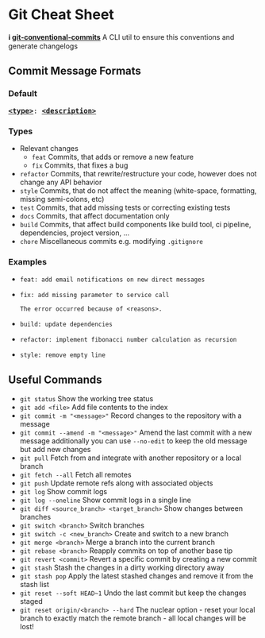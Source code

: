 # Git Cheat Sheet

**ℹ️ [git-conventional-commits](https://github.com/qoomon/git-conventional-commits)** A CLI util to ensure this conventions and generate changelogs

## Commit Message Formats

### Default

<pre>
<b><a href="#types">&lt;type&gt;</a></b></font>: <b><a href="#description">&lt;description&gt;</a></b>
</pre>

### Types

- Relevant changes
  - `feat` Commits, that adds or remove a new feature
  - `fix` Commits, that fixes a bug
- `refactor` Commits, that rewrite/restructure your code, however does not change any API behavior
- `style` Commits, that do not affect the meaning (white-space, formatting, missing semi-colons, etc)
- `test` Commits, that add missing tests or correcting existing tests
- `docs` Commits, that affect documentation only
- `build` Commits, that affect build components like build tool, ci pipeline, dependencies, project version, ...
- `chore` Miscellaneous commits e.g. modifying `.gitignore`

### Examples

- ```text
  feat: add email notifications on new direct messages
  ```
- ```text
  fix: add missing parameter to service call

  The error occurred because of <reasons>.
  ```
- ```text
  build: update dependencies
  ```
- ```text
  refactor: implement fibonacci number calculation as recursion
  ```
- ```text
  style: remove empty line
  ```

## Useful Commands

- `git status` Show the working tree status
- `git add <file>` Add file contents to the index
- `git commit -m "<message>"` Record changes to the repository with a message
- `git commit --amend -m "<message>"` Amend the last commit with a new message additionally you can use `--no-edit` to keep the old message but add new changes
- `git pull` Fetch from and integrate with another repository or a local branch
- `git fetch --all` Fetch all remotes
- `git push` Update remote refs along with associated objects
- `git log` Show commit logs
- `git log --oneline` Show commit logs in a single line
- `git diff <source_branch> <target_branch>` Show changes between branches
- `git switch <branch>` Switch branches
- `git switch -c <new_branch>` Create and switch to a new branch
- `git merge <branch>` Merge a branch into the current branch
- `git rebase <branch>` Reapply commits on top of another base tip
- `git revert <commit>` Revert a specific commit by creating a new commit
- `git stash` Stash the changes in a dirty working directory away
- `git stash pop` Apply the latest stashed changes and remove it from the stash list
- `git reset --soft HEAD~1` Undo the last commit but keep the changes staged
- `git reset origin/<branch> --hard` The nuclear option - reset your local branch to exactly match the remote branch - all local changes will be lost!
